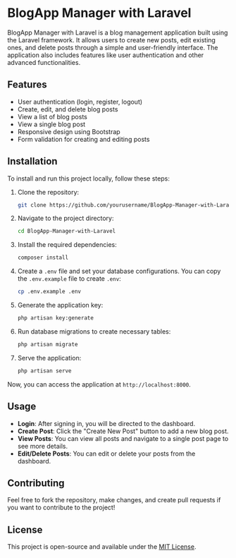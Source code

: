 # BlogApp Manager with Laravel

BlogApp Manager with Laravel is a blog management application built using the Laravel framework. It allows users to create new posts, edit existing ones, and delete posts through a simple and user-friendly interface. The application also includes features like user authentication and other advanced functionalities.

## Features
- User authentication (login, register, logout)
- Create, edit, and delete blog posts
- View a list of blog posts
- View a single blog post
- Responsive design using Bootstrap
- Form validation for creating and editing posts

## Installation

To install and run this project locally, follow these steps:

1. Clone the repository:

    ```bash
    git clone https://github.com/yourusername/BlogApp-Manager-with-Laravel.git
    ```

2. Navigate to the project directory:

    ```bash
    cd BlogApp-Manager-with-Laravel
    ```

3. Install the required dependencies:

    ```bash
    composer install
    ```

4. Create a `.env` file and set your database configurations. You can copy the `.env.example` file to create `.env`:

    ```bash
    cp .env.example .env
    ```

5. Generate the application key:

    ```bash
    php artisan key:generate
    ```

6. Run database migrations to create necessary tables:

    ```bash
    php artisan migrate
    ```

7. Serve the application:

    ```bash
    php artisan serve
    ```

Now, you can access the application at `http://localhost:8000`.

## Usage

- **Login**: After signing in, you will be directed to the dashboard.
- **Create Post**: Click the "Create New Post" button to add a new blog post.
- **View Posts**: You can view all posts and navigate to a single post page to see more details.
- **Edit/Delete Posts**: You can edit or delete your posts from the dashboard.

## Contributing

Feel free to fork the repository, make changes, and create pull requests if you want to contribute to the project!

## License

This project is open-source and available under the [MIT License](LICENSE).
